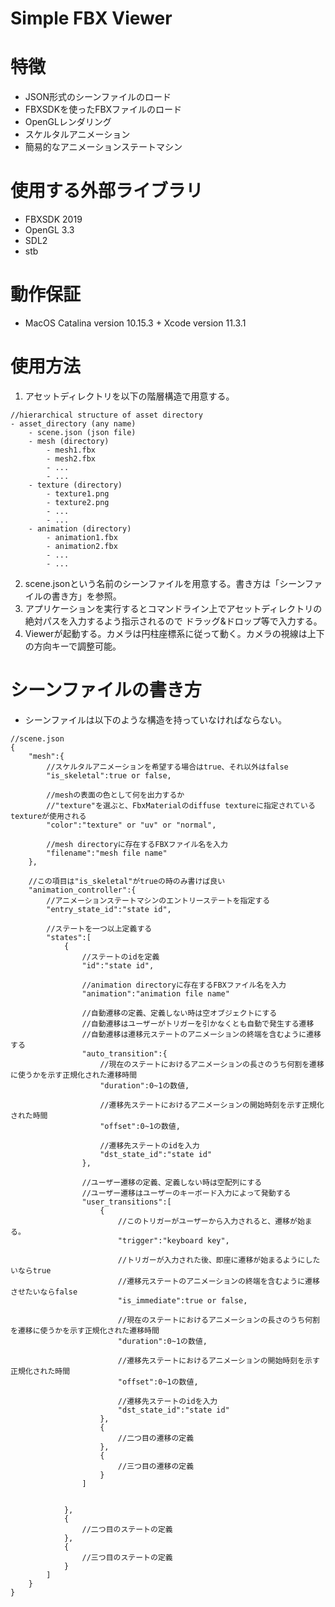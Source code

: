 # Simple FBX Viewer

# 特徴
* JSON形式のシーンファイルのロード
* FBXSDKを使ったFBXファイルのロード
* OpenGLレンダリング
* スケルタルアニメーション
* 簡易的なアニメーションステートマシン

# 使用する外部ライブラリ
* FBXSDK 2019
* OpenGL 3.3
* SDL2
* stb

# 動作保証
* MacOS Catalina version 10.15.3 + Xcode version 11.3.1

# 使用方法
1. アセットディレクトリを以下の階層構造で用意する。

```
//hierarchical structure of asset directory
- asset_directory (any name)
    - scene.json (json file)
    - mesh (directory)
        - mesh1.fbx
        - mesh2.fbx
        - ...
        - ...
    - texture (directory)
        - texture1.png
        - texture2.png
        - ...
        - ...
    - animation (directory)
        - animation1.fbx
        - animation2.fbx
        - ...
        - ...
```
2. scene.jsonという名前のシーンファイルを用意する。書き方は「シーンファイルの書き方」を参照。
3. アプリケーションを実行するとコマンドライン上でアセットディレクトリの絶対パスを入力するよう指示されるので
ドラッグ&ドロップ等で入力する。
4. Viewerが起動する。カメラは円柱座標系に従って動く。カメラの視線は上下の方向キーで調整可能。


# シーンファイルの書き方
* シーンファイルは以下のような構造を持っていなければならない。
```
//scene.json
{
    "mesh":{
        //スケルタルアニメーションを希望する場合はtrue、それ以外はfalse
        "is_skeletal":true or false,
        
        //meshの表面の色として何を出力するか
        //"texture"を選ぶと、FbxMaterialのdiffuse textureに指定されているtextureが使用される
        "color":"texture" or "uv" or "normal",
        
        //mesh directoryに存在するFBXファイル名を入力
        "filename":"mesh file name"
    },
    
    //この項目は"is_skeletal"がtrueの時のみ書けば良い
    "animation_controller":{
        //アニメーションステートマシンのエントリーステートを指定する
        "entry_state_id":"state id",
        
        //ステートを一つ以上定義する
        "states":[
            {
                //ステートのidを定義
                "id":"state id",
                
                //animation directoryに存在するFBXファイル名を入力
                "animation":"animation file name"
                
                //自動遷移の定義、定義しない時は空オブジェクトにする
                //自動遷移はユーザーがトリガーを引かなくとも自動で発生する遷移
                //自動遷移は遷移元ステートのアニメーションの終端を含むように遷移する
                "auto_transition":{
                    //現在のステートにおけるアニメーションの長さのうち何割を遷移に使うかを示す正規化された遷移時間
                    "duration":0~1の数値,
                    
                    //遷移先ステートにおけるアニメーションの開始時刻を示す正規化された時間
                    "offset":0~1の数値,
                    
                    //遷移先ステートのidを入力
                    "dst_state_id":"state id"
                },
                
                //ユーザー遷移の定義、定義しない時は空配列にする
                //ユーザー遷移はユーザーのキーボード入力によって発動する
                "user_transitions":[
                    {
                        //このトリガーがユーザーから入力されると、遷移が始まる。
                        "trigger":"keyboard key",
                        
                        //トリガーが入力された後、即座に遷移が始まるようにしたいならtrue
                        //遷移元ステートのアニメーションの終端を含むように遷移させたいならfalse
                        "is_immediate":true or false,
                        
                        //現在のステートにおけるアニメーションの長さのうち何割を遷移に使うかを示す正規化された遷移時間
                        "duration":0~1の数値,
                        
                        //遷移先ステートにおけるアニメーションの開始時刻を示す正規化された時間
                        "offset":0~1の数値,
                        
                        //遷移先ステートのidを入力
                        "dst_state_id":"state id"
                    },
                    {
                        //二つ目の遷移の定義
                    },
                    {
                        //三つ目の遷移の定義
                    }
                ]
                
                
            },
            {
                //二つ目のステートの定義
            },
            {
                //三つ目のステートの定義
            }
        ]
    }
}
```


